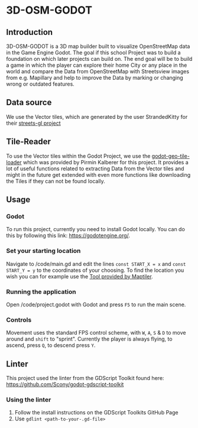 # 3D-OSM-GODOT
## Introduction
3D-OSM-GODOT is a 3D map builder built to visualize OpenStreetMap data in the Game Engine Godot.
The goal if this school Project was to build a foundation on which later projects can build on. The end goal will be to build a game in which the player can explore their home City or any place in the world and compare the Data from OpenStreetMap with Streetsview images from e.g. Mapillary and help to improve the Data by marking or changing wrong or outdated features.
## Data source
We use the Vector tiles, which are generated by the user StrandedKitty for their [streets-gl project](https://github.com/StrandedKitty/streets-gl/tree/dev?tab=readme-ov-file)
## Tile-Reader
To use the Vector tiles within the Godot Project, we use the [godot-geo-tile-loader](https://github.com/pka/godot-geo-tile-loader) which was provided by Pirmin Kalberer for this project. It provides a lot of useful functions related to extracting Data from the Vector tiles and might in the future get extended with even more functions like downloading the Tiles if they can not be found locally. 
## Usage
### Godot
To run this project, currently you need to install Godot locally. You can do this by following this link: https://godotengine.org/.
### Set your  starting location
Navigate to /code/main.gd and edit the lines `const START_X = x` and `const START_Y = y` to the coordinates of your choosing. To find the location you wish you can for example use the [Tool provided by Maptiler](https://www.maptiler.com/google-maps-coordinates-tile-bounds-projection/).
### Running the application
Open /code/project.godot with Godot and press `F5` to run the main scene. 
 ### Controls
 Movement uses the standard FPS control scheme, with `W`, `A`, `S` & `D` to move around and `shift` to "sprint". Currently the player is always flying, to ascend, press `Q`, to descend press `Y`.  
## Linter
This project used the linter from the GDScript Toolkit found here: https://github.com/Scony/godot-gdscript-toolkit
### Using the linter
<ol>
  <li>Follow the install instructions on the GDScript Toolkits GitHub Page</li>
  <li>Use <code>gdlint &ltpath-to-your-.gd-file&gt</code></li>
</ol> 
